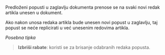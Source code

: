 Predloženi popusti u zaglavlju dokumenta prenose se na svaki novi redak artikla unesen u dokument.

Ako nakon unosa redaka artikla bude unesen novi popust u zaglavlju, taj popust se neće replicirati u već unesenim redovima artikla.

*Posebna tipka*

> **Izbriši rabate**: koristi se za brisanje odabranih redaka popusta.